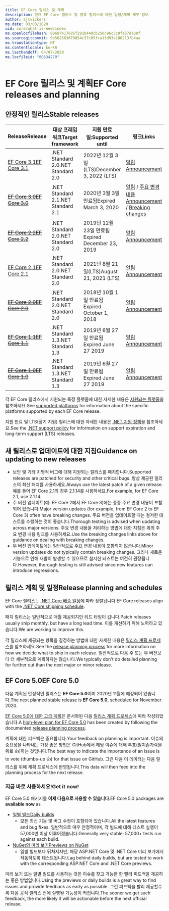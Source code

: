 ```yaml
---
title: EF Core 릴리스 및 계획
description: 현재 EF Core 릴리스 및 향후 릴리스에 대한 일정/계획 세부 정보
author: ajcvickers
ms.date: 03/03/2020
uid: core/what-is-new/index
ms.openlocfilehash: 89687417685f291b44dcb250c96c5c9fa57da80f
ms.sourcegitcommit: 9b562663679854c37c05fca13d93e180213fb4aa
ms.translationtype: HT
ms.contentlocale: ko-KR
ms.lasthandoff: 04/07/2020
ms.locfileid: "80634270"
---
```

# <a name="ef-core-releases-and-planning"></a><span data-ttu-id="e79f6-103">EF Core 릴리스 및 계획</span><span class="sxs-lookup"><span data-stu-id="e79f6-103">EF Core releases and planning</span></span>

## <a name="stable-releases"></a><span data-ttu-id="e79f6-104">안정적인 릴리스</span><span class="sxs-lookup"><span data-stu-id="e79f6-104">Stable releases</span></span>

| <span data-ttu-id="e79f6-105">Release</span><span class="sxs-lookup"><span data-stu-id="e79f6-105">Release</span></span> | <span data-ttu-id="e79f6-106">대상 프레임워크</span><span class="sxs-lookup"><span data-stu-id="e79f6-106">Target framework</span></span> | <span data-ttu-id="e79f6-107">지원 만료일:</span><span class="sxs-lookup"><span data-stu-id="e79f6-107">Supported until</span></span> | <span data-ttu-id="e79f6-108">링크</span><span class="sxs-lookup"><span data-stu-id="e79f6-108">Links</span></span>
|:--------|------------------|-----------------|------
| [<span data-ttu-id="e79f6-109">EF Core 3.1</span><span class="sxs-lookup"><span data-stu-id="e79f6-109">EF Core 3.1</span></span>](https://www.nuget.org/packages/Microsoft.EntityFrameworkCore/3.1.3) | <span data-ttu-id="e79f6-110">.NET Standard 2.0</span><span class="sxs-lookup"><span data-stu-id="e79f6-110">.NET Standard 2.0</span></span> | <span data-ttu-id="e79f6-111">2022년 12월 3일(LTS)</span><span class="sxs-lookup"><span data-stu-id="e79f6-111">December 3, 2022 (LTS)</span></span> | [<span data-ttu-id="e79f6-112">알림</span><span class="sxs-lookup"><span data-stu-id="e79f6-112">Announcement</span></span>](https://devblogs.microsoft.com/dotnet/announcing-entity-framework-core-3-1-and-entity-framework-6-4/)
| <span data-ttu-id="e79f6-113">~~[EF Core 3.0](https://www.nuget.org/packages/Microsoft.EntityFrameworkCore/3.0.3)~~</span><span class="sxs-lookup"><span data-stu-id="e79f6-113">~~[EF Core 3.0](https://www.nuget.org/packages/Microsoft.EntityFrameworkCore/3.0.3)~~</span></span> | <span data-ttu-id="e79f6-114">.NET Standard 2.1</span><span class="sxs-lookup"><span data-stu-id="e79f6-114">.NET Standard 2.1</span></span> | <span data-ttu-id="e79f6-115">2020년 3월 3일 만료됨</span><span class="sxs-lookup"><span data-stu-id="e79f6-115">Expired March 3, 2020</span></span> | <span data-ttu-id="e79f6-116">[알림](https://devblogs.microsoft.com/dotnet/announcing-ef-core-3-0-and-ef-6-3-general-availability/) / [주요 변경 내용](ef-core-3.0/breaking-changes.md)</span><span class="sxs-lookup"><span data-stu-id="e79f6-116">[Announcement](https://devblogs.microsoft.com/dotnet/announcing-ef-core-3-0-and-ef-6-3-general-availability/) / [Breaking changes](ef-core-3.0/breaking-changes.md)</span></span>
| <span data-ttu-id="e79f6-117">~~[EF Core 2.2](https://www.nuget.org/packages/Microsoft.EntityFrameworkCore/2.2.6)~~</span><span class="sxs-lookup"><span data-stu-id="e79f6-117">~~[EF Core 2.2](https://www.nuget.org/packages/Microsoft.EntityFrameworkCore/2.2.6)~~</span></span> | <span data-ttu-id="e79f6-118">.NET Standard 2.0</span><span class="sxs-lookup"><span data-stu-id="e79f6-118">.NET Standard 2.0</span></span> | <span data-ttu-id="e79f6-119">2019년 12월 23일 만료됨</span><span class="sxs-lookup"><span data-stu-id="e79f6-119">Expired December 23, 2019</span></span> | [<span data-ttu-id="e79f6-120">알림</span><span class="sxs-lookup"><span data-stu-id="e79f6-120">Announcement</span></span>](https://devblogs.microsoft.com/dotnet/announcing-entity-framework-core-2-2/)
| [<span data-ttu-id="e79f6-121">EF Core 2.1</span><span class="sxs-lookup"><span data-stu-id="e79f6-121">EF Core 2.1</span></span>](https://www.nuget.org/packages/Microsoft.EntityFrameworkCore/2.1.14) | <span data-ttu-id="e79f6-122">.NET Standard 2.0</span><span class="sxs-lookup"><span data-stu-id="e79f6-122">.NET Standard 2.0</span></span> | <span data-ttu-id="e79f6-123">2021년 8월 21일(LTS)</span><span class="sxs-lookup"><span data-stu-id="e79f6-123">August 21, 2021 (LTS)</span></span> | [<span data-ttu-id="e79f6-124">알림</span><span class="sxs-lookup"><span data-stu-id="e79f6-124">Announcement</span></span>](https://devblogs.microsoft.com/dotnet/announcing-entity-framework-core-2-1/)
| <span data-ttu-id="e79f6-125">~~[EF Core 2.0](https://www.nuget.org/packages/Microsoft.EntityFrameworkCore/2.0.3)~~</span><span class="sxs-lookup"><span data-stu-id="e79f6-125">~~[EF Core 2.0](https://www.nuget.org/packages/Microsoft.EntityFrameworkCore/2.0.3)~~</span></span> | <span data-ttu-id="e79f6-126">.NET Standard 2.0</span><span class="sxs-lookup"><span data-stu-id="e79f6-126">.NET Standard 2.0</span></span> | <span data-ttu-id="e79f6-127">2018년 10월 1일 만료됨</span><span class="sxs-lookup"><span data-stu-id="e79f6-127">Expired October 1, 2018</span></span> | [<span data-ttu-id="e79f6-128">알림</span><span class="sxs-lookup"><span data-stu-id="e79f6-128">Announcement</span></span>](https://devblogs.microsoft.com/dotnet/announcing-entity-framework-core-2-0/)
| <span data-ttu-id="e79f6-129">~~[EF Core 1.1](https://www.nuget.org/packages/Microsoft.EntityFrameworkCore/1.1.6)~~</span><span class="sxs-lookup"><span data-stu-id="e79f6-129">~~[EF Core 1.1](https://www.nuget.org/packages/Microsoft.EntityFrameworkCore/1.1.6)~~</span></span> | <span data-ttu-id="e79f6-130">.NET Standard 1.3</span><span class="sxs-lookup"><span data-stu-id="e79f6-130">.NET Standard 1.3</span></span> | <span data-ttu-id="e79f6-131">2019년 6월 27일 만료됨</span><span class="sxs-lookup"><span data-stu-id="e79f6-131">Expired June 27 2019</span></span> | [<span data-ttu-id="e79f6-132">알림</span><span class="sxs-lookup"><span data-stu-id="e79f6-132">Announcement</span></span>](https://devblogs.microsoft.com/dotnet/announcing-entity-framework-core-1-1/)
| <span data-ttu-id="e79f6-133">~~[EF Core 1.0](https://www.nuget.org/packages/Microsoft.EntityFrameworkCore/1.0.6)~~</span><span class="sxs-lookup"><span data-stu-id="e79f6-133">~~[EF Core 1.0](https://www.nuget.org/packages/Microsoft.EntityFrameworkCore/1.0.6)~~</span></span> | <span data-ttu-id="e79f6-134">.NET Standard 1.3</span><span class="sxs-lookup"><span data-stu-id="e79f6-134">.NET Standard 1.3</span></span> | <span data-ttu-id="e79f6-135">2019년 6월 27일 만료됨</span><span class="sxs-lookup"><span data-stu-id="e79f6-135">Expired June 27 2019</span></span> | [<span data-ttu-id="e79f6-136">알림</span><span class="sxs-lookup"><span data-stu-id="e79f6-136">Announcement</span></span>](https://devblogs.microsoft.com/dotnet/entity-framework-core-1-0-0-available/)

<span data-ttu-id="e79f6-137">각 EF Core 릴리스에서 지원되는 특정 플랫폼에 대한 자세한 내용은 [지원되는 플랫폼](../platforms/index.md)을 참조하세요.</span><span class="sxs-lookup"><span data-stu-id="e79f6-137">See [supported platforms](../platforms/index.md) for information about the specific platforms supported by each EF Core release.</span></span>

<span data-ttu-id="e79f6-138">지원 만료 및 LTS(장기 지원) 릴리스에 대한 자세한 내용은 [.NET 지원 정책](https://dotnet.microsoft.com/platform/support/policy/dotnet-core)을 참조하세요.</span><span class="sxs-lookup"><span data-stu-id="e79f6-138">See the [.NET support policy](https://dotnet.microsoft.com/platform/support/policy/dotnet-core) for information on support expiration and long-term support (LTS) releases.</span></span>

## <a name="guidance-on-updating-to-new-releases"></a><span data-ttu-id="e79f6-139">새 릴리스로 업데이트에 대한 지침</span><span class="sxs-lookup"><span data-stu-id="e79f6-139">Guidance on updating to new releases</span></span>

* <span data-ttu-id="e79f6-140">보안 및 기타 치명적 버그에 대해 지원되는 릴리스를 패치합니다.</span><span class="sxs-lookup"><span data-stu-id="e79f6-140">Supported releases are patched for security and other critical bugs.</span></span> <span data-ttu-id="e79f6-141">항상 제공된 릴리스의 최신 패치를 사용하세요.</span><span class="sxs-lookup"><span data-stu-id="e79f6-141">Always use the latest patch of a given release.</span></span> <span data-ttu-id="e79f6-142">예를 들어 EF Core 2.1의 경우 2.1.14를 사용하세요.</span><span class="sxs-lookup"><span data-stu-id="e79f6-142">For example, for EF Core 2.1, use 2.1.14.</span></span>
* <span data-ttu-id="e79f6-143">주 버전 업데이트(예: EF Core 2에서 EF Core 3)에는 종종 주요 변경 내용이 포함되어 있습니다.</span><span class="sxs-lookup"><span data-stu-id="e79f6-143">Major version updates (for example, from EF Core 2 to EF Core 3) often have breaking changes.</span></span> <span data-ttu-id="e79f6-144">주요 버전을 업데이트할 때는 철저한 테스트를 수행하는 것이 좋습니다.</span><span class="sxs-lookup"><span data-stu-id="e79f6-144">Thorough testing is advised when updating across major versions.</span></span> <span data-ttu-id="e79f6-145">주요 변경 내용을 처리하는 방법에 대한 지침은 위의 주요 변경 내용 링크를 사용하세요.</span><span class="sxs-lookup"><span data-stu-id="e79f6-145">Use the breaking changes links above for guidance on dealing with breaking changes.</span></span>
* <span data-ttu-id="e79f6-146">부 버전 업데이트에는 일반적으로 주요 변경 내용이 포함되지 않습니다.</span><span class="sxs-lookup"><span data-stu-id="e79f6-146">Minor version updates do not typically contain breaking changes.</span></span> <span data-ttu-id="e79f6-147">그러나 새로운 기능으로 인해 재발이 발생할 수 있으므로 철저한 테스트는 여전히 권장됩니다.</span><span class="sxs-lookup"><span data-stu-id="e79f6-147">However, thorough testing is still advised since new features can introduce regressions.</span></span>

## <a name="release-planning-and-schedules"></a><span data-ttu-id="e79f6-148">릴리스 계획 및 일정</span><span class="sxs-lookup"><span data-stu-id="e79f6-148">Release planning and schedules</span></span>

<span data-ttu-id="e79f6-149">EF Core 릴리스는 [.NET Core 배송 일정](https://github.com/dotnet/core/blob/master/roadmap.md)에 따라 정렬됩니다.</span><span class="sxs-lookup"><span data-stu-id="e79f6-149">EF Core releases align with the [.NET Core shipping schedule](https://github.com/dotnet/core/blob/master/roadmap.md).</span></span>

<span data-ttu-id="e79f6-150">패치 릴리스는 일반적으로 매월 제공되지만 리드 타임이 깁니다.</span><span class="sxs-lookup"><span data-stu-id="e79f6-150">Patch releases usually ship monthly, but have a long lead time.</span></span>
<span data-ttu-id="e79f6-151">이를 개선하기 위해 노력하고 있습니다.</span><span class="sxs-lookup"><span data-stu-id="e79f6-151">We are working to improve this.</span></span>

<span data-ttu-id="e79f6-152">각 릴리스에 제공되는 항목을 결정하는 방법에 대한 자세한 내용은 [릴리스 계획 프로세스](release-planning.md)를 참조하세요.</span><span class="sxs-lookup"><span data-stu-id="e79f6-152">See the [release planning process](release-planning.md) for more information on how we decide what to ship in each release.</span></span>
<span data-ttu-id="e79f6-153">일반적으로 다음 주 또는 부 버전보다 더 세부적으로 계획하지는 않습니다.</span><span class="sxs-lookup"><span data-stu-id="e79f6-153">We typically don't do detailed planning for further out than the next major or minor release.</span></span>

## <a name="ef-core-50"></a><span data-ttu-id="e79f6-154">EF Core 5.0</span><span class="sxs-lookup"><span data-stu-id="e79f6-154">EF Core 5.0</span></span>

<span data-ttu-id="e79f6-155">다음 계획된 안정적인 릴리스는 **EF Core 5.0**이며 2020년 11월에 예정되어 있습니다.</span><span class="sxs-lookup"><span data-stu-id="e79f6-155">The next planned stable release is **EF Core 5.0**, scheduled for November 2020.</span></span>

<span data-ttu-id="e79f6-156">[EF Core 5.0에 대한 고급 계획](ef-core-5.0/plan.md)은 문서화된 다음 [릴리스 계획 프로세스](release-planning.md)에 따라 작성되었습니다.</span><span class="sxs-lookup"><span data-stu-id="e79f6-156">A [high-level plan for EF Core 5.0](ef-core-5.0/plan.md) has been created by following the documented [release planning process](release-planning.md).</span></span>

<span data-ttu-id="e79f6-157">계획에 대한 피드백은 중요합니다.</span><span class="sxs-lookup"><span data-stu-id="e79f6-157">Your feedback on planning is important.</span></span>
<span data-ttu-id="e79f6-158">이슈의 중요성을 나타내는 가장 좋은 방법은 GitHub에서 해당 이슈에 대해 투표(엄지손가락을 위로 👍)하는 것입니다.</span><span class="sxs-lookup"><span data-stu-id="e79f6-158">The best way to indicate the importance of an issue is to vote (thumbs-up 👍) for that issue on GitHub.</span></span>
<span data-ttu-id="e79f6-159">그런 다음 이 데이터는 다음 릴리스를 위해 계획 프로세스에 반영됩니다.</span><span class="sxs-lookup"><span data-stu-id="e79f6-159">This data will then feed into the planning process for the next release.</span></span>

### <a name="get-it-now"></a><span data-ttu-id="e79f6-160">지금 바로 사용하세요!</span><span class="sxs-lookup"><span data-stu-id="e79f6-160">Get it now!</span></span>

<span data-ttu-id="e79f6-161">EF Core 5.0 패키지를 **이제 다음으로 사용할 수 있습니다**.</span><span class="sxs-lookup"><span data-stu-id="e79f6-161">EF Core 5.0 packages are **available now** as</span></span>

* [<span data-ttu-id="e79f6-162">일별 빌드</span><span class="sxs-lookup"><span data-stu-id="e79f6-162">Daily builds</span></span>](https://github.com/dotnet/aspnetcore/blob/master/docs/DailyBuilds.md)
  * <span data-ttu-id="e79f6-163">모든 최신 기능 및 버그 수정이 포함되어 있습니다.</span><span class="sxs-lookup"><span data-stu-id="e79f6-163">All the latest features and bug fixes.</span></span> <span data-ttu-id="e79f6-164">일반적으로 매우 안정적이며, 각 빌드에 대해 테스트 실행이 57,000번 이상 이루어졌습니다.</span><span class="sxs-lookup"><span data-stu-id="e79f6-164">Generally very stable; 57,000+ tests run against each build.</span></span>
* [<span data-ttu-id="e79f6-165">NuGet의 미리 보기</span><span class="sxs-lookup"><span data-stu-id="e79f6-165">Previews on NuGet</span></span>](https://www.nuget.org/packages/Microsoft.EntityFrameworkCore)
  * <span data-ttu-id="e79f6-166">일별 빌드보다 뒤처지지만, 해당 ASP.NET Core 및 .NET Core 미리 보기에서 작동하도록 테스트됩니다.</span><span class="sxs-lookup"><span data-stu-id="e79f6-166">Lag behind daily builds, but are tested to work with the corresponding ASP.NET Core and .NET Core previews.</span></span>

<span data-ttu-id="e79f6-167">미리 보기 또는 일별 빌드를 사용하는 것은 이슈를 찾고 가능한 한 빨리 피드백을 제공하는 좋은 방법입니다.</span><span class="sxs-lookup"><span data-stu-id="e79f6-167">Using the previews or daily builds is a great way to find issues and provide feedback as early as possible.</span></span>
<span data-ttu-id="e79f6-168">그런 피드백을 빨리 제공할수록 다음 공식 릴리스 전에 실행될 가능성이 커집니다.</span><span class="sxs-lookup"><span data-stu-id="e79f6-168">The sooner we get such feedback, the more likely it will be actionable before the next official release.</span></span>
